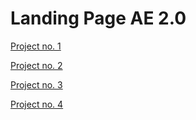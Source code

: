 # Landing Page AE 2.0

[Project no. 1](https://kryczek.github.io/AE20/)

[Project no. 2](https://kryczek.github.io/AE20/index2.html)

[Project no. 3](https://kryczek.github.io/AE20/index3.html)

[Project no. 4](https://kryczek.github.io/AE20/index4.html)
